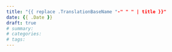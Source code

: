 ```yaml
---
title: "{{ replace .TranslationBaseName "-" " " | title }}"
date: {{ .Date }}
draft: true
# summary:
# categories:
# tags:
---
```


